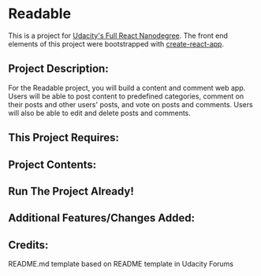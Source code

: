 # Readable
This is a project for [Udacity's Full React Nanodegree](https://www.udacity.com/course/react-nanodegree--nd019). The front end elements of this project were bootstrapped with [create-react-app](https://github.com/facebookincubator/create-react-app). 

## Project Description:
For the Readable project, you will build a content and comment web app. Users will be able to post content to predefined categories, comment on their posts and other users' posts, and vote on posts and comments. Users will also be able to edit and delete posts and comments.

## This Project Requires:


## Project Contents:


## Run The Project Already!


## Additional Features/Changes Added:


## Credits:

README.md template based on README template in Udacity Forums